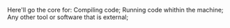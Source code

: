 Here'll go the core for:
    Compiling code;
    Running code whithin the machine;
    Any other tool or software that is external;

